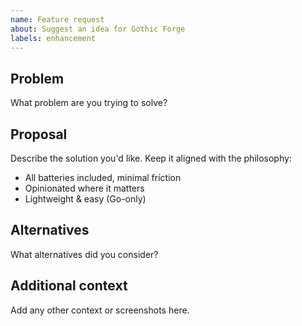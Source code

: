 ```yaml
---
name: Feature request
about: Suggest an idea for Gothic Forge
labels: enhancement
---
```


## Problem
What problem are you trying to solve?

## Proposal
Describe the solution you'd like. Keep it aligned with the philosophy:
- All batteries included, minimal friction
- Opinionated where it matters
- Lightweight & easy (Go-only)

## Alternatives
What alternatives did you consider?

## Additional context
Add any other context or screenshots here.

